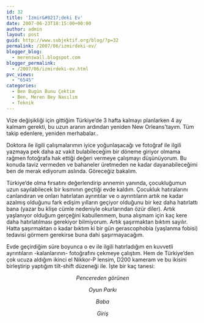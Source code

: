```yaml
---
id: 32
title: 'İzmir&#8217;deki Ev'
date: 2007-06-23T18:15:00+00:00
author: admin
layout: post
guid: http://www.subjektif.org/blog/?p=32
permalink: /2007/06/izmirdeki-ev/
blogger_blog:
  - merenswall.blogspot.com
blogger_permalink:
  - /2007/06/izmirdeki-ev.html
pvc_views:
  - "6545"
categories:
  - Ben Bugün Bunu Çektim
  - Ben, Meren Bey Nasılım
  - Teknik
---
```

Vize değişikliği için gittiğim Türkiye&#8217;de 3 hafta kalmayı planlarken 4 ay kalmam gerekti, bu uzun aranın ardından yeniden New Orleans&#8217;tayım. Tüm takip edenlere, yeniden merhabalar..

Doktora ile ilgili çalışmalarımın iyice yoğunlaşacağı ve fotoğraf ile ilgili yazmaya pek daha az vakit bulabileceğim bir döneme giriyor olmama rağmen fotoğrafa hak ettiği değeri vermeye çalışmayı düşünüyorum. Bu konuda taviz vermeden ve bahaneler üretmeden ne kadar dayanabileceğimi ben de merak ediyorum aslında. Göreceğiz bakalım.

Türkiye&#8217;de olma fırsatını değerlendirip annemin yanında, çocukluğumun uzun sayılabilecek bir kısmının geçtiği evde kaldım. Çocukluk hatıralarını canlandıran ve onları hatırlatan ayrıntılar ve o ayrıntıların artık ne kadar azalmış olduğunu fark edişim yılların geçiyor olduğunu bir kez daha hatırlattı bana (yazar bu klişe cümle nedeniyle okurlarından özür diler). Artık yaşlanıyor olduğum gerçeğini kabullenmem, buna alışmam için kaç kere daha hatırlatılması gerekiyor bilmiyorum. Artık şaşırmaktan bıktım sayılır. Hatta şaşırmaktan o kadar bıktım ki bir gün gerascophobia (yaşlanma fobisi) tedavisi görmem gerekirse buna dahi şaşırmayacağım.

Evde geçirdiğim süre boyunca o ev ile ilgili hatırladığım en kuvvetli ayrıntıların -kalanlarının- fotoğrafını çekmeye çalıştım. Hem de Türkiye&#8217;den çok ucuza aldığım ikinci el Nikkor-P lensim, D200 kameram ve bu ikisini birleştirip yaptığım tilt-shift düzeneği ile. İşte bir kaç tanesi:

<p align="center">
  <img src="http://lh5.google.com/image/a.murat.eren/RlwjKJNMEEI/AAAAAAAAA-Y/ZZfz0LR6Yjg/s800/01-ev.jpg" alt="" /><br /> <span style="font-style: italic;">Pencereden görünen</span>
</p>

<p align="center">
  <img src="http://lh6.google.com/image/a.murat.eren/RlwkcZNMEMI/AAAAAAAAA_s/eFSb3oilwn0/s800/DSC_2102.JPG" alt="" /><br /> <span style="font-style: italic;">Oyun Parkı</span>
</p>

<p align="center">
  <img src="http://lh5.google.com/image/a.murat.eren/RlwjKJNMEGI/AAAAAAAAA-o/NyanCrt9m5Y/s800/03-cocuk-hafizasi-baba.jpg" alt="" /><br /> <span style="font-style: italic;">Baba</span>
</p>

<p align="center">
  <img src="http://lh6.google.com/image/a.murat.eren/Rn2aeouK2KI/AAAAAAAABfM/NJfnBqh3kbE/s800/DSC_2070.JPG" alt="" /><br /> <span style="font-style: italic;">Giriş</span>
</p>